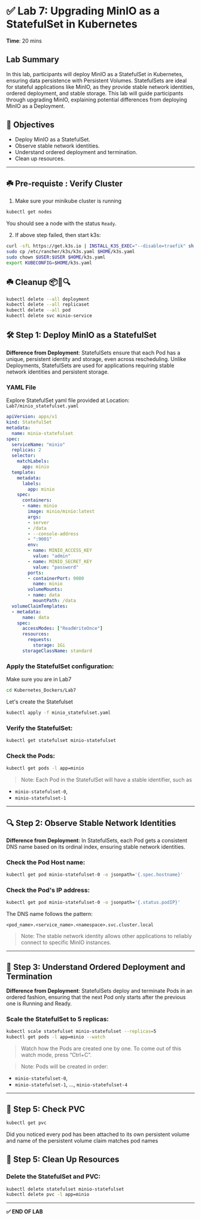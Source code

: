 
# ✅ Lab 7: Upgrading MinIO as a StatefulSet in Kubernetes

**Time**: 20 mins

## Lab Summary
In this lab, participants will deploy MinIO as a StatefulSet in Kubernetes, ensuring data persistence with Persistent Volumes. StatefulSets are ideal for stateful applications like MinIO, as they provide stable network identities, ordered deployment, and stable storage. This lab will guide participants through upgrading MinIO, explaining potential differences from deploying MinIO as a Deployment.

## 🎯 Objectives
- Deploy MinIO as a StatefulSet.
- Observe stable network identities.
- Understand ordered deployment and termination.
- Clean up resources.

---

## ☘️ Pre-requiste : Verify Cluster
1. Make sure your minikube cluster is running 

```bash
kubectl get nodes
```
You should see a node with the status `Ready`.

2. If above step failed, then start k3s:

```bash
curl -sfL https://get.k3s.io | INSTALL_K3S_EXEC="--disable=traefik" sh -
sudo cp /etc/rancher/k3s/k3s.yaml $HOME/k3s.yaml
sudo chown $USER:$USER $HOME/k3s.yaml
export KUBECONFIG=$HOME/k3s.yaml
```


## ☘️ Cleanup 📦🧰🔍
```bash
kubectl delete --all deployment
kubectl delete --all replicaset
kubectl delete --all pod
kubectl delete svc minio-service
```

## 🛠️ Step 1: Deploy MinIO as a StatefulSet

**Difference from Deployment**: StatefulSets ensure that each Pod has a unique, persistent identity and storage, even across rescheduling. Unlike Deployments, StatefulSets are used for applications requiring stable network identities and persistent storage.

### YAML File
Explore StatefulSet yaml file provided at Location: `Lab7/minio_statefulset.yaml`

```yaml
apiVersion: apps/v1
kind: StatefulSet
metadata:
  name: minio-statefulset
spec:
  serviceName: "minio"
  replicas: 2
  selector:
    matchLabels:
      app: minio
  template:
    metadata:
      labels:
        app: minio
    spec:
      containers:
      - name: minio
        image: minio/minio:latest
        args:
        - server
        - /data
        - --console-address
        - ":9001"
        env:
        - name: MINIO_ACCESS_KEY
          value: "admin"
        - name: MINIO_SECRET_KEY
          value: "password"
        ports:
        - containerPort: 9000
          name: minio
        volumeMounts:
        - name: data
          mountPath: /data
  volumeClaimTemplates:
  - metadata:
      name: data
    spec:
      accessModes: ["ReadWriteOnce"]
      resources:
        requests:
          storage: 1Gi
      storageClassName: standard
```

### Apply the StatefulSet configuration:
Make sure you are in Lab7


```bash
cd Kubernetes_Dockers/Lab7
```

Let's create the Statefulset

```bash
kubectl apply -f minio_statefulset.yaml
```

### Verify the StatefulSet:
```bash
kubectl get statefulset minio-statefulset
```

### Check the Pods:
```bash
kubectl get pods -l app=minio
```

> Note: Each Pod in the StatefulSet will have a stable identifier, such as
- `minio-statefulset-0`,
- `minio-statefulset-1`

---

## 🔍 Step 2: Observe Stable Network Identities

**Difference from Deployment**: In StatefulSets, each Pod gets a consistent DNS name based on its ordinal index, ensuring stable network identities.

### Check the Pod Host name:
```bash
kubectl get pod minio-statefulset-0 -o jsonpath='{.spec.hostname}'
```

### Check the Pod's IP address:
```bash
kubectl get pod minio-statefulset-0 -o jsonpath='{.status.podIP}'
```

The DNS name follows the pattern:
```
<pod_name>.<service_name>.<namespace>.svc.cluster.local
```

> Note: The stable network identity allows other applications to reliably connect to specific MinIO instances.

---

## 🔄 Step 3: Understand Ordered Deployment and Termination

**Difference from Deployment**: StatefulSets deploy and terminate Pods in an ordered fashion, ensuring that the next Pod only starts after the previous one is Running and Ready.

### Scale the StatefulSet to 5 replicas:
```bash
kubectl scale statefulset minio-statefulset --replicas=5
kubectl get pods -l app=minio --watch
```

> Watch how the Pods are created one by one. To come out of this watch mode, press “Ctrl+C”.

> Note: Pods will be created in order: 
- `minio-statefulset-0`, 
- `minio-statefulset-1`, ..., `minio-statefulset-4`

---

## 🧹 Step 5: Check PVC

```bash
kubectl get pvc
```
Did you noticed every pod has been attached to its own persistent volume and name of the persistent volume claim matches pod names

## 🧹 Step 5: Clean Up Resources

### Delete the StatefulSet and PVC:
```bash
kubectl delete statefulset minio-statefulset
kubectl delete pvc -l app=minio
```

---

**✅ END OF LAB**
